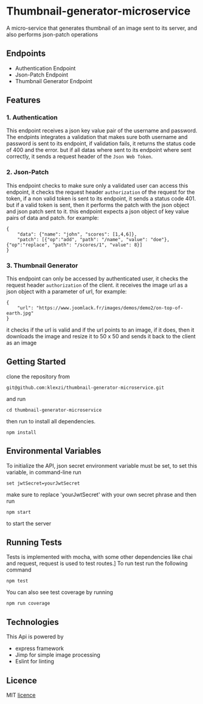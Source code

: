 # Thumbnail-generator-microservice
A micro-service that generates thumbnail of an image sent to its server, and also performs json-patch operations

## Endpoints
* Authentication Endpoint
* Json-Patch Endpoint
* Thumbnail Generator Endpoint

## Features
### 1. Authentication
This endpoint receives a json key value pair of the username and password. The endpints integrates a validation that makes sure both username and password is sent to its endpoint, if validation fails, it returns the status code of 400 and the error. but if all datas where sent to its endpoint where sent correctly, it sends a request header of the `Json Web Token`.

### 2. Json-Patch
This endpoint checks to make sure only a validated user can access this endpoint, it checks the request header `authorization` of the request for the token, if a non valid token is sent to its endpoint, it sends a status code 401. but if a valid token is sent, then it performs the patch with the json object and json patch sent to it. this endpoint expects a json object of key value pairs of data and patch. for example: 
```
{
	"data": {"name": "john", "scores": [1,4,6]},
	"patch": [{"op":"add", "path": "/name", "value": "doe"},{"op":"replace", "path": "/scores/1", "value": 8}]
}
```

### 3. Thumbnail Generator
This endpoint can only be accessed by authenticated user, it checks the request header `authorization` of the client. it receives the image url as a json object with a parameter of url, for example:
```
{
	"url": "https://www.joomlack.fr/images/demos/demo2/on-top-of-earth.jpg"
}
```
it checks if the url is valid and if the url points to an image, if it does, then it downloads the image and resize it to 50 x 50 and sends it back to the client as an image

## Getting Started
clone the repository from 
```
git@github.com:klexzi/thumbnail-generator-microservice.git
```
and run 
```
cd thumbnail-generator-microservice
```
then run to install all dependencies.
```
npm install
```
## Environmental Variables
To initialize the API, json secret environment variable must be set, to set this variable, in command-line run
```
set jwtSecret=yourJwtSecret
```
make sure to replace 'yourJwtSecret' with your own secret phrase and then run 
```
npm start
```
to start the server

## Running Tests
Tests is implemented with mocha, with some other dependencies like chai and request, request is used to test routes.]
To run test run the following command 
```
npm test
```
You can also see test coverage by running 
```
npm run coverage

```

## Technologies 
This Api is powered by 
- express framework
- Jimp for simple image processing
- Eslint for linting

## Licence
MIT [licence](https://github.com/klexzi/thumbnail-generator-microservice/blob/master/LICENSE)
